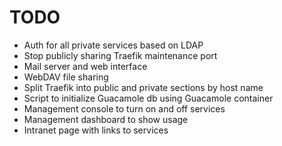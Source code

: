 # TODO

- Auth for all private services based on LDAP
- Stop publicly sharing Traefik maintenance port
- Mail server and web interface
- WebDAV file sharing
- Split Traefik into public and private sections by host name
- Script to initialize Guacamole db using Guacamole container
- Management console to turn on and off services
- Management dashboard to show usage
- Intranet page with links to services
